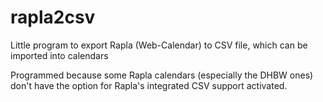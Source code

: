 # rapla2csv
Little program to export Rapla (Web-Calendar) to CSV file, which can be imported into calendars

Programmed because some Rapla calendars (especially the DHBW ones) don't have the option for Rapla's integrated CSV support activated.